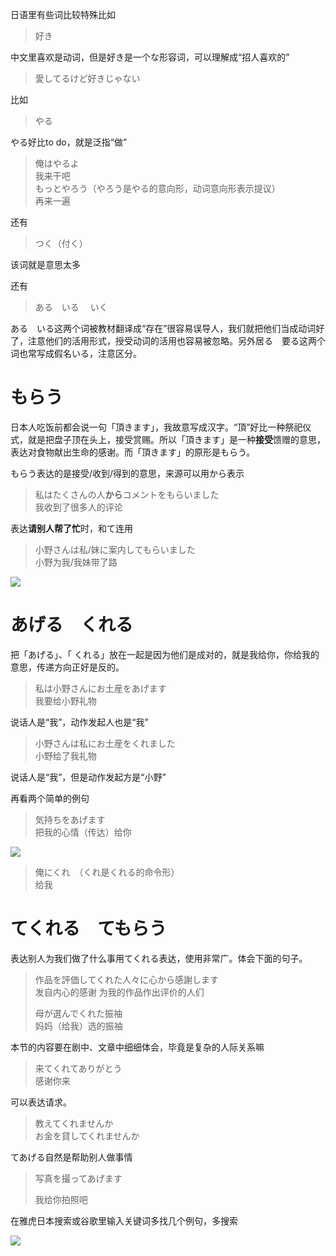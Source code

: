 日语里有些词比较特殊比如

> 好き

中文里喜欢是动词，但是好き是一个な形容词，可以理解成“招人喜欢的”

> 愛してるけど好きじゃない

比如

> やる

やる好比to do，就是泛指“做”

> 俺はやるよ  
>  我来干吧  
>  もっとやろう（やろう是やる的意向形，动词意向形表示提议）  
>  再来一遍

还有

> つく（付く）

该词就是意思太多

还有

> ある　いる 　いく

ある　いる这两个词被教材翻译成“存在”很容易误导人，我们就把他们当成动词好了，注意他们的活用形式，授受动词的活用也容易被忽略。另外居る　要る这两个词也常写成假名いる，注意区分。

# もらう

日本人吃饭前都会说一句「頂きます」，我故意写成汉字。“頂”好比一种祭祀仪式，就是把盘子顶在头上，接受赏赐。所以「頂きます」是一种**接受**馈赠的意思，表达对食物献出生命的感谢。而「頂きます」的原形是もらう。

もらう表达的是接受/收到/得到的意思，来源可以用から表示

> 私はたくさんの人**から**コメントをもらいました  
> 我收到了很多人的评论

表达**请别人帮了忙**时，和て连用

> 小野さんは私/妹に案内してもらいました  
> 小野为我/我妹带了路

![](http://pic1.zhimg.com/v2-bbc72a1ae843ca5c7ae67ab7a63ef910_b.png)

# あげる　くれる

把「あげる」、「 くれる」放在一起是因为他们是成对的，就是我给你，你给我的意思，传递方向正好是反的。

> 私は小野さんにお土産をあげます  
> 我要给小野礼物

说话人是“我”，动作发起人也是“我”

> 小野さんは私にお土産をくれました  
> 小野给了我礼物

说话人是“我”，但是动作发起方是“小野”

再看两个简单的例句

> 気持ちをあげます  
>  把我的心情（传达）给你

![](http://pic3.zhimg.com/v2-1642827d4a36e9fbb967fb2e58b1fea2_b.png)

> 俺にくれ　（くれ是くれる的命令形）  
>  给我

# てくれる　てもらう

表达别人为我们做了什么事用てくれる表达，使用非常广。体会下面的句子。

> 作品を評価してくれた人々に心から感謝します  
>  发自内心的感谢 为我的作品作出评价的人们  
>   
> 母が選んでくれた振袖  
>  妈妈（给我）选的振袖

本节的内容要在剧中、文章中细细体会，毕竟是复杂的人际关系嘛

> 来てくれてありがとう  
> 感谢你来

可以表达请求。

> 教えてくれませんか  
> お金を貸してくれませんか



てあげる自然是帮助别人做事情

> 写真を撮ってあげます
>
> 我给你拍照吧

在雅虎日本搜索或谷歌里输入关键词多找几个例句，多搜索

![](http://pic2.zhimg.com/v2-798b27d23f080195780f1eedac78f299_b.png)


